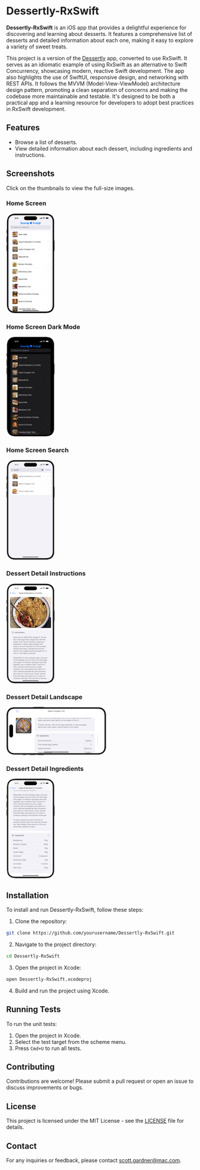# Dessertly-RxSwift

**Dessertly-RxSwift** is an iOS app that provides a delightful experience for discovering and learning about desserts. It features a comprehensive list of desserts and detailed information about each one, making it easy to explore a variety of sweet treats.

This project is a version of the [Dessertly](https://github.com/scotteg/Dessertly) app, converted to use RxSwift. It serves as an idiomatic example of using RxSwift as an alternative to Swift Concurrency, showcasing modern, reactive Swift development. The app also highlights the use of SwiftUI, responsive design, and networking with REST APIs. It follows the MVVM (Model-View-ViewModel) architecture design pattern, promoting a clean separation of concerns and making the codebase more maintainable and testable. It's designed to be both a practical app and a learning resource for developers to adopt best practices in RxSwift development.

## Features

- Browse a list of desserts.
- View detailed information about each dessert, including ingredients and instructions.

## Screenshots

Click on the thumbnails to view the full-size images.

### Home Screen
[![Home Screen](Images/home-screen-thumbnail.png)](Images/home-screen.png)

### Home Screen Dark Mode
[![Home Screen](Images/home-screen-dark-thumbnail.png)](Images/home-screen-dark.png)

### Home Screen Search
[![Home Screen Search](Images/home-screen-search-thumbnail.png)](Images/home-screen-search.png)

### Dessert Detail Instructions
[![Dessert Detail Instructions](Images/dessert-detail-instructions-thumbnail.png)](Images/dessert-detail-instructions.png)

### Dessert Detail Landscape
[![Dessert Detail Instructions](Images/dessert-detail-landscape-thumbnail.png)](Images/dessert-detail-landscape.png)

### Dessert Detail Ingredients
[![Dessert Detail Ingredients](Images/dessert-detail-ingredients-thumbnail.png)](Images/dessert-detail-ingredients.png)

## Installation

To install and run Dessertly-RxSwift, follow these steps:

1. Clone the repository:
```bash
git clone https://github.com/yourusername/Dessertly-RxSwift.git
```

2. Navigate to the project directory:
```bash
cd Dessertly-RxSwift
```

3. Open the project in Xcode:
```bash
open Dessertly-RxSwift.xcodeproj
```

4. Build and run the project using Xcode.

## Running Tests

To run the unit tests:

1. Open the project in Xcode.
2. Select the test target from the scheme menu.
3. Press `Cmd+U` to run all tests.

## Contributing

Contributions are welcome! Please submit a pull request or open an issue to discuss improvements or bugs.

## License

This project is licensed under the MIT License - see the [LICENSE](LICENSE.md) file for details.

## Contact

For any inquiries or feedback, please contact [scott.gardner@mac.com](mailto:scott.gardner@mac.com?subject=Dessertly-RxSwift%20app).
